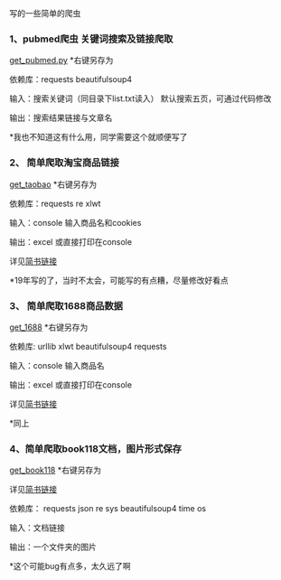 写的一些简单的爬虫

### 1、pubmed爬虫 关键词搜索及链接爬取
[get_pubmed.py](https://raw.githubusercontent.com/wenz1xv/easy_crawler/main/get_pubmed.py) *右键另存为

依赖库：requests beautifulsoup4

输入：搜索关键词（同目录下list.txt读入） 默认搜索五页，可通过代码修改

输出：搜索结果链接与文章名

*我也不知道这有什么用，同学需要这个就顺便写了

### 2、 简单爬取淘宝商品链接

[get_taobao](https://raw.githubusercontent.com/wenz1xv/easy_crawler/main/get_taobao.py) *右键另存为

依赖库：requests re xlwt

输入：console 输入商品名和cookies

输出：excel 或直接打印在console

详见[简书链接](https://www.jianshu.com/p/c6a986861e8c)

*19年写的了，当时不太会，可能写的有点糟，尽量修改好看点

### 3、 简单爬取1688商品数据

[get_1688](https://raw.githubusercontent.com/wenz1xv/easy_crawler/main/get_1688.py) *右键另存为

依赖库: urllib xlwt beautifulsoup4 requests

输入：console 输入商品名

输出：excel 或直接打印在console

详见[简书链接](https://www.jianshu.com/p/b4fb9cf18f7f)

*同上

### 4、简单爬取book118文档，图片形式保存

[get_book118](https://raw.githubusercontent.com/wenz1xv/easy_crawler/main/get_book118.py)  *右键另存为

详见[简书链接](https://www.jianshu.com/p/8012edb46153)

依赖库： requests json re sys beautifulsoup4 time os

输入：文档链接

输出：一个文件夹的图片

*这个可能bug有点多，太久远了啊
